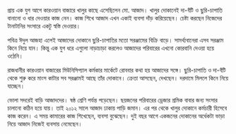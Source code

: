 প্রায় এক যুগ আগে কারওয়ান বাজারে খালুর কাছে এসেছিলেন মো. আজাদ। খালুর দোকানেই দা-বঁটি ও ছুরি-চাপাতি বানানো ও ধার দেওয়ার কাজ নেন। কাজ শিখে আজাদ এখন একাই ব্যবসা দাঁড় করিয়েছেন। চেষ্টা করছেন নিজেদের টানাটানির সংসারে একটু স্বস্তি দেওয়ার।

পবিত্র ঈদুল আজহা এলেই আজাদের দোকানে ছুরি-চাপাতির মতো সরঞ্জামের বিক্রি বাড়ে। সামর্থ্যবানেরা এসব সরঞ্জাম কিনে নিয়ে যান। কিন্তু এক যুগ ধরে এগুলো নাড়াচাড়া করলেও আজাদের পরিবারের এখনো কোরবানি দেওয়া হয়ে ওঠেনি।

রাজধানীর কারওয়ান বাজারের মিউনিসিপ্যাল কর্মকার মার্কেটে রোববার কথা হয় আজাদের সঙ্গে। ছুরি-চাপাতি ও দা-বঁটি থেকে শুরু করে মাংস কাটার সব সরঞ্জামই আছে তাঁর দোকানে। ক্রেতা আসছেন, দেখছেন। দরদামে মিললে কিনে নিয়ে যাচ্ছেন।

ভোলা সদরেই বাড়ি আজাদদের। ষষ্ঠ শ্রেণি পর্যন্ত পড়েছেন। ছয়জনের পরিবারের ড্রেজার শ্রমিক বাবার জন্য সংসার চালানো কঠিন হয়ে যায়। তাই ২০১২ সালে আজাদ ঢাকায় পাড়ি জমান। এর পর থেকে খালুর দোকানে কর্মচারী হিসেবে কাজ করেন। এ সময় কামারের কাজ শিখেছেন, ব্যবসা বুঝেছেন। দুই বছর আগে একজনের দোকানের অর্ধেকটা ভাড়া নিয়ে আজাদ নিজেই ব্যবসায় নেমেছেন।
